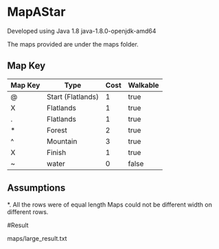 # MapAStar

Developed using Java 1.8
java-1.8.0-openjdk-amd64

The maps provided are under the maps folder.

## Map Key

| Map Key  | Type | Cost | Walkable |
| ------------- | ------------- | ------------- | ------------- |
|  @ | Start (Flatlands) | 1 | true |
| X | Flatlands | 1 | true |
| . | Flatlands | 1 | true |
| * | Forest | 2 | true |
| ^ | Mountain | 3 | true |
| X | Finish | 1 | true |
| ~ | water | 0 | false |

## Assumptions

*. All the rows were of equal length Maps could not be different width on different rows.

#Result

maps/large_result.txt
